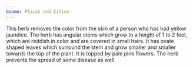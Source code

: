 ```yaml
---
biome: Plains and Cities
---
```

This herb removes the color from the skin of a person who has had yellow jaundice. The herb has angular stems which grow to a height of 1 to 2 feet, which are reddish in color and are covered in small hairs. It has ovate shaped leaves which surround the stem and grow smaller and smaller towards the top of the plant. It is topped by pale pink flowers. The herb prevents the spread of some disease as well. 

